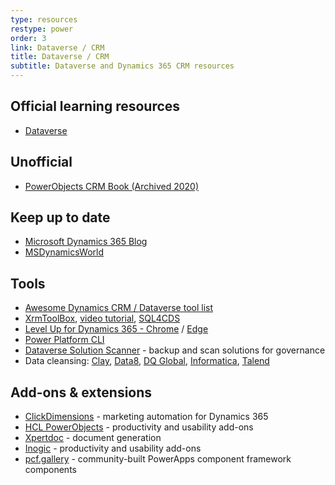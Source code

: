 ```yaml
---
type: resources
restype: power
order: 3
link: Dataverse / CRM
title: Dataverse / CRM
subtitle: Dataverse and Dynamics 365 CRM resources
---
```


## Official learning resources

* [Dataverse](https://learn.microsoft.com/training/browse/?products=dynamics-365%2Cdataverse)

## Unofficial

* [PowerObjects CRM Book (Archived 2020)](https://web.archive.org/web/20200928152758/https://crmbook.powerobjects.com/)

## Keep up to date

* [Microsoft Dynamics 365 Blog](https://www.microsoft.com/dynamics-365/blog/)
* [MSDynamicsWorld](https://msdynamicsworld.com/)

## Tools

* [Awesome Dynamics CRM / Dataverse tool list](https://github.com/Elcaten/awesome-dynamics-crm)
* [XrmToolBox](https://www.xrmtoolbox.com/), [video tutorial](https://www.youtube.com/playlist?list=PL0Pd0TO9GnXhGdFwVRb1wfYRGuS4CVmcA), [SQL4CDS](https://markcarrington.dev/sql-4-cds/) 
* [Level Up for Dynamics 365 - Chrome](https://chromewebstore.google.com/detail/level-up-for-dynamics-365/bjnkkhimoaclnddigpphpgkfgeggokam) / [Edge](https://microsoftedge.microsoft.com/addons/detail/level-up-for-dynamics-365/mdjlgdkgmhlmcikdmeehcecolehipicf)
* [Power Platform CLI](https://learn.microsoft.com/power-platform/developer/cli/introduction)
* [Dataverse Solution Scanner](https://github.com/alirobe/dataverse-solution-scanner) - backup and scan solutions for governance
* Data cleansing: [Clay](https://www.clay.com/university/guide/microsoft-dynamics-365-crm-integration-overview), [Data8](https://www.data-8.co.uk/integrations/microsoft-dynamics-crm-integration/), [DQ Global](https://www.dqglobal.com/products/dq-for-dynamics-home/dq-for-dynamics-cleanse/), [Informatica](https://www.informatica.com/), [Talend](https://www.talend.com/)


## Add-ons & extensions

* [ClickDimensions](https://clickdimensions.com/) - marketing automation for Dynamics 365
* [HCL PowerObjects](https://powercare.powerobjects.com/PowerPack) - productivity and usability add-ons
* [Xpertdoc](https://www.experlogix.com/integrations/document-automation-microsoft-dynamics-365) - document generation
* [Inogic](https://www.inogic.com/) - productivity and usability add-ons
* [pcf.gallery](https://pcf.gallery/) - community-built PowerApps component framework components
